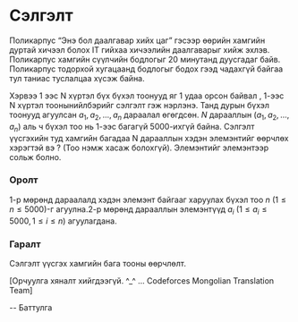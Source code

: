 Сэлгэлт
=======

Поликарпус “Энэ бол даалгавар хийх цаг” гэсээр өөрийн хамгийн дуртай хичээл болох IT гийхаа хичээлийн даалгаварыг хийж эхлэв. Поликарпус хамгийн сүүлчийн бодлогыг 20 минутанд дуусгадаг байв. Поликарпус тодорхой хугацаанд бодлогыг бодох гээд чадахгүй байгаа тул таниас туслалцаа хүсэж байна. 

Хэрвээ 1 ээс N хүртэл бүх бүхэл тоонууд яг 1 удаа орсон байвал , 1-ээс N хүртэл тоонынийлбэрийг сэлгэлт гэж нэрлэнэ.
Танд дурын бүхэл тоонууд агуулсан $a_1$, $a_2$, ..., $a_n$ дараалал өгөгдсөн.
 $N$ дарааллын ($a_1$, $a_2$, ..., $a_n$) аль ч бүхэл тоо нь 1-ээс багагүй 5000-ихгүй байна. Сэлгэлт үүсгэхийн туд хамгийн багадаа N дарааллын хэдэн элемэнтийг өөрчлөх хэрэгтэй вэ ? (Тоо нэмж хасаж болохгүй). Элемэнтийг элемэнтээр сольж болно.

### Оролт
1-р мөрөнд дараалалд хэдэн элемэнт байгааг харуулах бүхэл тоо $n$ ($1 ≤ n ≤ 5000$)-г агуулна.2-р мөрөнд дарааллын элемэнтүүд $a_i$ ($1 ≤ a_i ≤ 5000, 1 ≤ i ≤ n$) агуулагдана.

### Гаралт
Сэлгэлт үүсгэх хамгийн бага тооны өөрчлөлт.

[Орчуулга хяналт хийгдээгүй. ^_^ ... Codeforces Mongolian Translation Team]

-- Баттулга
